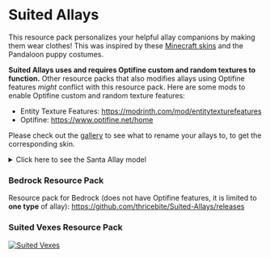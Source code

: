 # Suited Allays

This resource pack personalizes your helpful allay companions by making them wear clothes! This was inspired by these [Minecraft skins](https://namemc.com/profile/thricebite.1) and the Pandaloon puppy costumes.

**Suited Allays uses and requires Optifine custom and random textures to function.** Other resource packs that also modifies allays using Optifine features *might* conflict with this resource pack. 
Here are some mods to enable Optifine custom and random texture features: 
- Entity Texture Features: https://modrinth.com/mod/entitytexturefeatures
- Optifine: https://www.optifine.net/home

Please check out the [gallery](https://modrinth.com/resourcepack/suitedallays/gallery
) to see what to rename your allays to, to get the corresponding skin.

<details>
<summary>Click here to see the Santa Allay model</summary>

![An image of the Santa Allay model](https://cdn.modrinth.com/data/1cL27r1Z/images/5e75ec5e31a955b1c0f2e7c281dff474518ffd77.gif)

</details>

### Bedrock Resource Pack

Resource pack for Bedrock (does not have Optifine features, it is limited to **one type** of allay): https://github.com/thricebite/Suited-Allays/releases

### Suited Vexes Resource Pack

[![Suited Vexes](https://cdn.modrinth.com/data/6qREtxgp/03f2ade2bf5b1c17f660e74fffd66e3b98f3543c.png)](https://github.com/thricebite/Suited-Vexes/)
